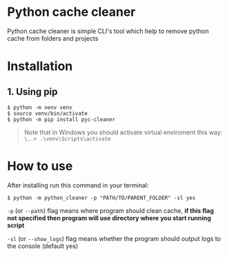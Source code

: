 # Python cache cleaner

Python cache cleaner is simple CLI's tool which help to remove python cache from folders and projects

# Installation

## 1. Using pip
```
$ python -m venv venv
$ source venv/bin/activate
$ python -m pip install pyc-cleaner
```
> Note that in Windows you should activate virtual enviroment this way: `\..> .\venv\Scripts\activate`

# How to use
After installing run this command in your terminal:
```
$ python -m python_cleaner -p "PATH/TO/PARENT_FOLDER" -sl yes
```
`-p` (or `--path`) flag means where program should clean cache, **if this flag not specified then program will use directory where you start running script**

`-sl` (or `--show_logs`) flag means whether the program should output logs to the console (default yes)
